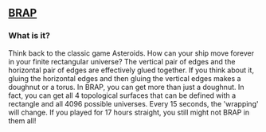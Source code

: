 ## [BRAP](http://austindyoung.github.io/BRAP)

### What is it?
Think back to the classic game Asteroids. How can your ship move forever in your finite rectangular universe?
        The vertical pair of edges and the horizontal pair of edges are effectively glued together.
        If you think about it, gluing the horizontal edges and then gluing the vertical edges makes a doughnut or a torus.
        In BRAP, you can get more than just a doughnut. In fact, you can get all 4 topological surfaces that can be defined with a rectangle and all 4096 possible universes. Every 15 seconds, the 'wrapping' will change. If you played for 17 hours straight,
        you still might not BRAP in them all!
